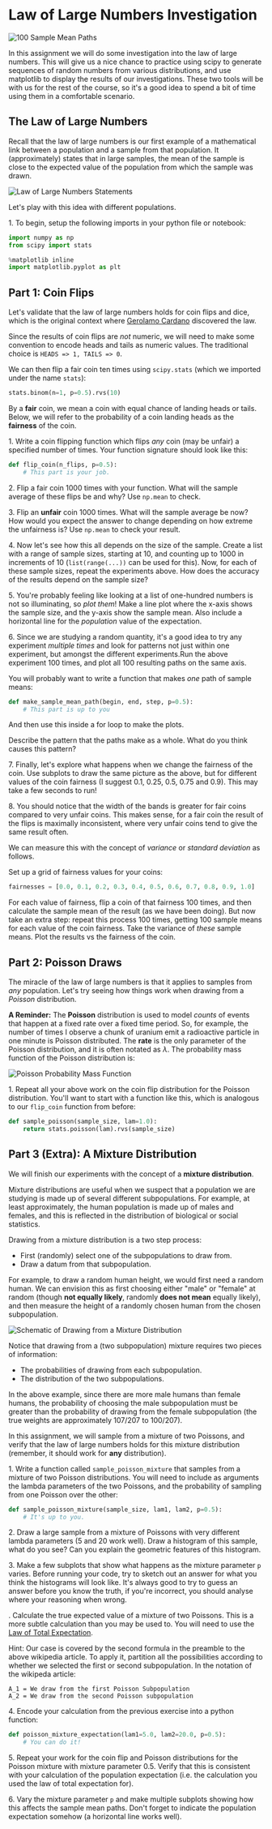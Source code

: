 # Law of Large Numbers Investigation

![100 Sample Mean Paths](images/100-paths.png)

In this assignment we will do some investigation into the law of large numbers.  This will give us a nice chance to practice using scipy to generate sequences of random numbers from various distributions, and use matplotlib to display the results of our investigations.  These two tools will be with us for the rest of the course, so it's a good idea to spend a bit of time using them in a comfortable scenario.


## The Law of Large Numbers

Recall that the law of large numbers is our first example of a mathematical link between a population and a sample from that population.  It (approximately) states that in large samples, the mean of the sample is close to the expected value of the population from which the sample was drawn.

![Law of Large Numbers Statements](images/law-of-large-numbers.gif)

Let's play with this idea with different populations.

1\. To begin, setup the following imports in your python file or notebook:

```python
import numpy as np
from scipy import stats

%matplotlib inline
import matplotlib.pyplot as plt
```

## Part 1: Coin Flips

Let's validate that the law of large numbers holds for coin flips and dice, which is the original context where [Gerolamo Cardano](https://en.wikipedia.org/wiki/Gerolamo_Cardano) discovered the law.

Since the results of coin flips are *not* numeric, we will need to make some convention to encode heads and tails as numeric values.  The traditional choice is `HEADS => 1, TAILS => 0`.

We can then flip a fair coin ten times using `scipy.stats` (which we imported under the name `stats`):

```python
stats.binom(n=1, p=0.5).rvs(10)
```

By a **fair** coin, we mean a coin with equal chance of landing heads or tails.  Below, we will refer to the probability of a coin landing heads as the **fairness** of the coin.

1\. Write a coin flipping function which flips *any* coin (may be unfair) a specified number of times.  Your function signature should look like this:

```python
def flip_coin(n_flips, p=0.5):
    # This part is your job.
```

2\. Flip a fair coin 1000 times with your function.  What will the sample average of these flips be and why?  Use `np.mean` to check.

3\. Flip an **unfair** coin 1000 times.  What will the sample average be now?  How would you expect the answer to change depending on how extreme the unfairness is?  Use `np.mean` to check your result.

4\. Now let's see how this all depends on the size of the sample.  Create a list with a range of sample sizes, starting at 10, and counting up to 1000 in increments of 10 (`list(range(...))` can be used for this).  Now, for each of these sample sizes, repeat the experiments above.  How does the accuracy of the results depend on the sample size?

5\. You're probably feeling like looking at a list of one-hundred numbers is not so illuminating, so *plot them*!  Make a line plot where the x-axis shows the sample size, and the y-axis show the sample mean.  Also include a horizontal line for the *population* value of the expectation.

6\. Since we are studying a random quantity, it's a good idea to try any experiment *multiple times* and look for patterns not just within one experiment, but amongst the different experiments.Run the above experiment 100 times, and plot all 100 resulting paths on the same axis.  

You will probably want to write a function that makes *one* path of sample means:

```python
def make_sample_mean_path(begin, end, step, p=0.5):
    # This part is up to you
```

And then use this inside a for loop to make the plots.

Describe the pattern that the paths make as a whole.  What do you think causes this pattern?

7\. Finally, let's explore what happens when we change the fairness of the coin.  Use subplots to draw the same picture as the above, but for different values of the coin fairness (I suggest 0.1, 0.25, 0.5, 0.75 and 0.9).  This may take a few seconds to run!

8\. You should notice that the width of the bands is greater for fair coins compared to very unfair coins.  This makes sense, for a fair coin the result of the flips is maximally inconsistent, where very unfair coins tend to give the same result often.

We can measure this with the concept of *variance* or *standard deviation* as follows.

Set up a grid of fairness values for your coins:

```python
fairnesses = [0.0, 0.1, 0.2, 0.3, 0.4, 0.5, 0.6, 0.7, 0.8, 0.9, 1.0]
```

For each value of fairness, flip a coin of that fairness 100 times, and then calculate the sample mean of the result (as we have been doing).  But now take an extra step: repeat this process 100 times, getting 100 sample means for each value of the coin fairness.  Take the variance of *these* sample means.  Plot the results vs the fairness of the coin.

## Part 2: Poisson Draws

The miracle of the law of large numbers is that it applies to samples from *any* population.  Let's try seeing how things work when drawing from a *Poisson* distribution.

**A Reminder:** The **Poisson** distribution is used to model *counts* of events that happen at a fixed rate over a fixed time period.  So, for example, the number of times I observe a chunk of uranium emit a radioactive particle in one minute is Poisson distributed.  The **rate** is the only parameter of the Poisson distribution, and it is often notated as $\lambda$.  The probability mass function of the Poisson distribution is:

![Poisson Probability Mass Function](images/poisson-pmf.gif)

1\. Repeat all your above work on the coin flip distribution for the Poisson distribution.  You'll want to start with a function like this, which is analogous to our `flip_coin` function from before:

```python
def sample_poisson(sample_size, lam=1.0):
    return stats.poisson(lam).rvs(sample_size)
```

## Part 3 (Extra): A Mixture Distribution

We will finish our experiments with the concept of a **mixture distribution**.

Mixture distributions are useful when we suspect that a population we are studying is made up of several different subpopulations.  For example, at least approximately, the human population is made up of males and females, and this is reflected in the distribution of biological or social statistics.

Drawing from a mixture distribution is a two step process:
  
  - First (randomly) select one of the subpopulations to draw from.
  - Draw a datum from that subpopulation.
  
For example, to draw a random human height, we would first need a random human.  We can envision this as first choosing either "male" or "female" at random (though **not equally likely**, randomly **does not mean** equally likely), and then measure the height of a randomly chosen human from the chosen subpopulation.

![Schematic of Drawing from a Mixture Distribution](images/draw-from-mixture.png)

Notice that drawing from a (two subpopulation) mixture requires two pieces of information:

  - The probabilities of drawing from each subpopulation.
  - The distribution of the two subpopulations.
  
In the above example, since there are more male humans than female humans, the probability of choosing the male subpopulation must be greater than the probability of drawing from the female subpopulation (the true weights are approximately 107/207 to 100/207).

In this assignment, we will sample from a mixture of two Poissons, and verify that the law of large numbers holds for this mixture distribution (remember, it should work for **any** distribution).

1\. Write a function called `sample_poisson_mixture` that samples from a mixture of two Poisson distributions.  You will need to include as arguments the lambda parameters of the two Poissons, and the probability of sampling from one Poisson over the other:

```python
def sample_poisson_mixture(sample_size, lam1, lam2, p=0.5):
    # It's up to you.
```

2\. Draw a large sample from a mixture of Poissons with very different lambda parameters (5 and 20 work well).  Draw a histogram of this sample, what do you see?  Can you explain the geometric features of this histogram.

3\. Make a few subplots that show what happens as the mixture parameter `p` varies.  Before running your code, try to sketch out an answer for what you think the histograms will look like.  It's always good to try to guess an answer before you know the truth, if you're incorrect, you should analyse where your reasoning when wrong.

. Calculate the true expected value of a mixture of two Poissons.  This is a more subtle calculation than you may be used to.  You will need to use the [Law of Total Expectation](https://en.wikipedia.org/wiki/Law_of_total_expectation).  

Hint: Our case is covered by the second formula in the preamble to the above wikipedia article.  To apply it, partition all the possibilities according to whether we selected the first or second subpopulation.  In the notation of the wikipeda article:

```
A_1 = We draw from the first Poisson Subpopulation
A_2 = We draw from the second Poisson subpopulation
```

4\. Encode your calculation from the previous exercise into a python function:

```python
def poisson_mixture_expectation(lam1=5.0, lam2=20.0, p=0.5):
    # You can do it!
```

5\. Repeat your work for the coin flip and Poisson distributions for the Poisson mixture with mixture parameter 0.5.  Verify that this is consistent with your calculation of the population expectation (i.e. the calculation you used the law of total expectation for).

6\. Vary the mixture parameter `p` and make multiple subplots showing how this affects the sample mean paths.  Don't forget to indicate the population expectation somehow (a horizontal line works well).
